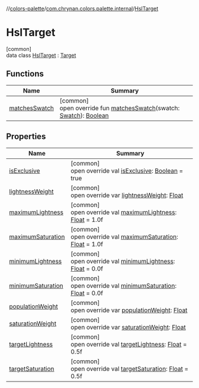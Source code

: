 //[colors-palette](../../../index.md)/[com.chrynan.colors.palette.internal](../index.md)/[HslTarget](index.md)

# HslTarget

[common]\
data class [HslTarget](index.md) : [Target](../-target/index.md)

## Functions

| Name | Summary |
|---|---|
| [matchesSwatch](matches-swatch.md) | [common]<br>open override fun [matchesSwatch](matches-swatch.md)(swatch: [Swatch](../../com.chrynan.colors.palette/-swatch/index.md)): [Boolean](https://kotlinlang.org/api/latest/jvm/stdlib/kotlin/-boolean/index.html) |

## Properties

| Name | Summary |
|---|---|
| [isExclusive](is-exclusive.md) | [common]<br>open override val [isExclusive](is-exclusive.md): [Boolean](https://kotlinlang.org/api/latest/jvm/stdlib/kotlin/-boolean/index.html) = true |
| [lightnessWeight](lightness-weight.md) | [common]<br>open override var [lightnessWeight](lightness-weight.md): [Float](https://kotlinlang.org/api/latest/jvm/stdlib/kotlin/-float/index.html) |
| [maximumLightness](maximum-lightness.md) | [common]<br>open override val [maximumLightness](maximum-lightness.md): [Float](https://kotlinlang.org/api/latest/jvm/stdlib/kotlin/-float/index.html) = 1.0f |
| [maximumSaturation](maximum-saturation.md) | [common]<br>open override val [maximumSaturation](maximum-saturation.md): [Float](https://kotlinlang.org/api/latest/jvm/stdlib/kotlin/-float/index.html) = 1.0f |
| [minimumLightness](minimum-lightness.md) | [common]<br>open override val [minimumLightness](minimum-lightness.md): [Float](https://kotlinlang.org/api/latest/jvm/stdlib/kotlin/-float/index.html) = 0.0f |
| [minimumSaturation](minimum-saturation.md) | [common]<br>open override val [minimumSaturation](minimum-saturation.md): [Float](https://kotlinlang.org/api/latest/jvm/stdlib/kotlin/-float/index.html) = 0.0f |
| [populationWeight](population-weight.md) | [common]<br>open override var [populationWeight](population-weight.md): [Float](https://kotlinlang.org/api/latest/jvm/stdlib/kotlin/-float/index.html) |
| [saturationWeight](saturation-weight.md) | [common]<br>open override var [saturationWeight](saturation-weight.md): [Float](https://kotlinlang.org/api/latest/jvm/stdlib/kotlin/-float/index.html) |
| [targetLightness](target-lightness.md) | [common]<br>open override val [targetLightness](target-lightness.md): [Float](https://kotlinlang.org/api/latest/jvm/stdlib/kotlin/-float/index.html) = 0.5f |
| [targetSaturation](target-saturation.md) | [common]<br>open override val [targetSaturation](target-saturation.md): [Float](https://kotlinlang.org/api/latest/jvm/stdlib/kotlin/-float/index.html) = 0.5f |
